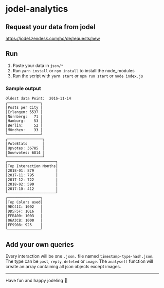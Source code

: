 # jodel-analytics

## Request your data from jodel

https://jodel.zendesk.com/hc/de/requests/new

## Run

1. Paste your data in `json/*`
2. Run `yarn install` or `npm install` to install the node_modules
3. Run the script with `yarn start` or `npm run start` or `node index.js`

### Sample output
```bash
Oldest data Point:  2016-11-14
┌───────────────┐
│Posts per City │
│Erlangen: 5537 │
│Nürnberg:   71 │
│Hamburg:    53 │
│Berlin:     52 │
│München:    33 │
└───────────────┘
┌────────────────┐
│VoteStats       │
│Upvotes: 36785  │
│Downvotes: 6814 │
└────────────────┘
┌──────────────────────┐
│Top Interaction Months│
│2018-01: 879          │
│2017-11: 795          │
│2017-12: 722          │
│2018-02: 599          │
│2017-10: 412          │
└──────────────────────┘
┌───────────────┐
│Top Colors used│
│9EC41C: 1092   │
│DD5F5F: 1016   │
│FFBA00: 1003   │
│06A3CB: 1000   │
│FF9908: 925    │
└───────────────┘
```

## Add your own queries

Every interaction will be one `.json.` file named `timestamp-type-hash.json`. The type can be `post`, `reply`, `deleted` or `image`. The `analyse()` function will create an array containing all json objects except images.

---

Have fun and happy jodeling 🦝